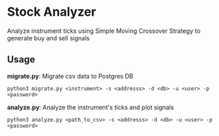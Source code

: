 # Stock Analyzer

Analyze instrument ticks using Simple Moving Crossover Strategy to generate buy and sell signals

## Usage

**migrate.py**: Migrate csv data to Postgres DB

```
python3 migrate.py <instrument> -s <addresss> -d <db> -u <user> -p <password>
```

**analyze.py**: Analyze the instrument's ticks and plot signals
```
python3 analyze.py <path_to_csv> -s <addresss> -d <db> -u <user> -p <password>
```
